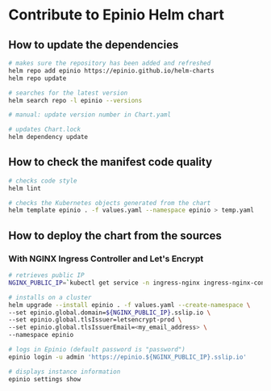 # Contribute to Epinio Helm chart

## How to update the dependencies

```bash
# makes sure the repository has been added and refreshed
helm repo add epinio https://epinio.github.io/helm-charts
helm repo update

# searches for the latest version
helm search repo -l epinio --versions

# manual: update version number in Chart.yaml

# updates Chart.lock
helm dependency update
```

## How to check the manifest code quality

```bash
# checks code style
helm lint

# checks the Kubernetes objects generated from the chart
helm template epinio . -f values.yaml --namespace epinio > temp.yaml
```

## How to deploy the chart from the sources

### With NGINX Ingress Controller and Let's Encrypt

```bash
# retrieves public IP
NGINX_PUBLIC_IP=`kubectl get service -n ingress-nginx ingress-nginx-controller --output jsonpath='{.status.loadBalancer.ingress[0].ip}'`

# installs on a cluster
helm upgrade --install epinio . -f values.yaml --create-namespace \
--set epinio.global.domain=${NGINX_PUBLIC_IP}.sslip.io \
--set epinio.global.tlsIssuer=letsencrypt-prod \
--set epinio.global.tlsIssuerEmail=<my_email_address> \
--namespace epinio

# logs in Epinio (default password is "password")
epinio login -u admin 'https://epinio.${NGINX_PUBLIC_IP}.sslip.io'

# displays instance information
epinio settings show
```
